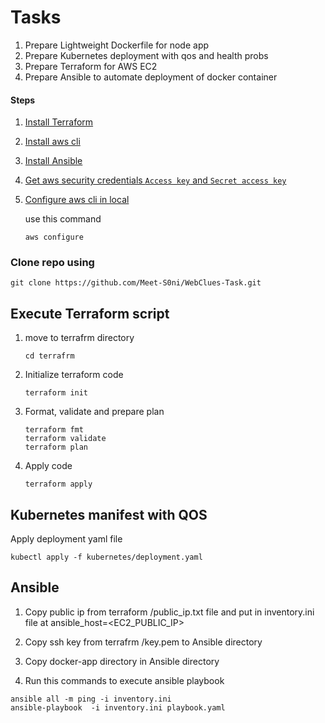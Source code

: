 # Tasks

1. Prepare Lightweight Dockerfile for node app 
2. Prepare Kubernetes deployment with qos and health probs
2. Prepare Terraform for AWS EC2
3. Prepare Ansible to automate deployment of docker container

####  Steps

1. [Install Terraform](https://developer.hashicorp.com/terraform/tutorials/aws-get-started/install-cli)
2. [Install aws cli](https://docs.aws.amazon.com/cli/latest/userguide/getting-started-install.html)
3. [Install Ansible](https://docs.ansible.com/ansible/latest/installation_guide/intro_installation.html)
4. [Get aws security credentials `Access key` and `Secret access key`](https://docs.aws.amazon.com/IAM/latest/UserGuide/id_credentials_access-keys.html#Using_CreateAccessKey)

5. [Configure aws cli in local](https://docs.aws.amazon.com/cli/v1/userguide/cli-chap-configure.html) 

   use this command 
    ```
    aws configure
    ```

### Clone repo using

```
git clone https://github.com/Meet-S0ni/WebClues-Task.git
```

## Execute Terraform script

1. move to terrafrm  directory
    ```
    cd terrafrm  
    ```
2. Initialize terraform code 
    ```
    terraform init
    ```

3. Format, validate and prepare plan  
    ```
    terraform fmt
    terraform validate 
    terraform plan
    ```

4. Apply code
    ```
    terraform apply 
    ```

## Kubernetes manifest with QOS  

Apply deployment yaml file 

```
kubectl apply -f kubernetes/deployment.yaml 
```

## Ansible 

1. Copy public ip from terraform /public_ip.txt file and put in inventory.ini file at ansible_host=<EC2_PUBLIC_IP>

2. Copy ssh key from terrafrm /key.pem to Ansible directory

3. Copy docker-app directory in Ansible directory 

4. Run this commands to execute ansible playbook

```
ansible all -m ping -i inventory.ini
ansible-playbook  -i inventory.ini playbook.yaml

```